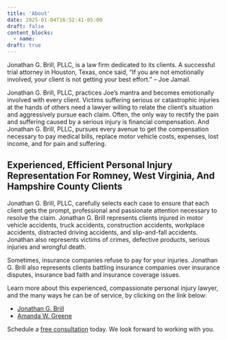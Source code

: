 ```yaml
---
title: 'About'
date: 2025-01-04T16:52:41-05:00
draft: false
content_blocks:
  - name: 
draft: true
---
```


Jonathan G. Brill, PLLC, is a law firm dedicated to its clients. A successful trial attorney in Houston, Texas, once said, “If you are not emotionally involved, your client is not getting your best effort.” – Joe Jamail.

Jonathan G. Brill, PLLC, practices Joe’s mantra and becomes emotionally involved with every client. Victims suffering serious or catastrophic injuries at the hands of others need a lawyer willing to relate the client’s situation and aggressively pursue each claim. Often, the only way to rectify the pain and suffering caused by a serious injury is financial compensation. And Jonathan G. Brill, PLLC, pursues every avenue to get the compensation necessary to pay medical bills, replace motor vehicle costs, expenses, lost income, and for pain and suffering.

## Experienced, Efficient Personal Injury Representation For Romney, West Virginia, And Hampshire County Clients

Jonathan G. Brill, PLLC, carefully selects each case to ensure that each client gets the prompt, professional and passionate attention necessary to resolve the claim. Jonathan G. Brill represents clients injured in motor vehicle accidents, truck accidents, construction accidents, workplace accidents, distracted driving accidents, and slip-and-fall accidents. Jonathan also represents victims of crimes, defective products, serious injuries and wrongful death.

Sometimes, insurance companies refuse to pay for your injuries. Jonathan G. Brill also represents clients battling insurance companies over insurance disputes, insurance bad faith and insurance coverage issues.

Learn more about this experienced, compassionate personal injury lawyer, and the many ways he can be of service, by clicking on the link below:

  - [Jonathan G. Brill](/attorney/brill-jonathan-g)
  - [Amanda W. Greene](/attorney/greene-amanda-w)

Schedule a [free consultation](/contact) today. We look forward to working with you.